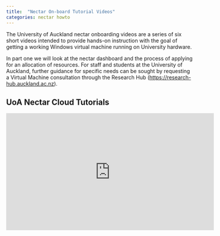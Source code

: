 ```yaml
---
title:  "Nectar On-board Tutorial Videos"
categories: nectar howto
---
```


The University of Auckland nectar onboarding videos are a series of six short videos intended to provide hands-on instruction with the goal of getting a working Windows virtual machine running on University hardware.

In part one we will look at the nectar dashboard and the process of applying for an allocation of resources. For staff and students at the University of Auckland, further guidance for specific needs can be sought by requesting a Virtual Machine consultation through the Research Hub (https://research-hub.auckland.ac.nz).

## UoA Nectar Cloud Tutorials

<div class="video-wrapper">
  <iframe width="560" height="315" src="https://www.youtube.com/embed/bNVaT4Tmcn4?si=X39WC1SGLI0WRSYS" title="YouTube video player" frameborder="0" allow="accelerometer; autoplay; clipboard-write; encrypted-media; gyroscope; picture-in-picture; web-share" allowfullscreen></iframe>
</div>